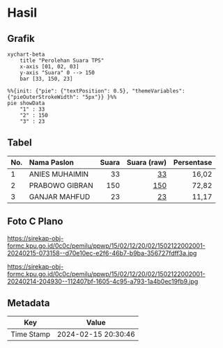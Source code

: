 # Hasil

## Grafik

```mermaid
xychart-beta
    title "Perolehan Suara TPS"
    x-axis [01, 02, 03]
    y-axis "Suara" 0 --> 150
    bar [33, 150, 23]
```

```mermaid
%%{init: {"pie": {"textPosition": 0.5}, "themeVariables": {"pieOuterStrokeWidth": "5px"}} }%%
pie showData
    "1" : 33
    "2" : 150
    "3" : 23
```

## Tabel

| No. | Nama Paslon    | Suara | Suara (raw) | Persentase |
|:--- |:-------------- | -----:| -----------:| ----------:|
| 1   | ANIES MUHAIMIN | 33    | [33][p-1]   | 16,02      |
| 2   | PRABOWO GIBRAN | 150   | [150][p-2]  | 72,82      |
| 3   | GANJAR MAHFUD  | 23    | [23][p-3]   | 11,17      |


[p-1]: https://github.com/gigit-pemilu/pemilu-2024-15-jambi/blob/main/pilpres/hitung-suara/sub/15-jambi/sub/02--merangin/sub/12-batang-masumai/sub/2002-salam-buku/sub/001-tps/sub/paslon-1.txt
[p-2]: https://github.com/gigit-pemilu/pemilu-2024-15-jambi/blob/main/pilpres/hitung-suara/sub/15-jambi/sub/02--merangin/sub/12-batang-masumai/sub/2002-salam-buku/sub/001-tps/sub/paslon-2.txt
[p-3]: https://github.com/gigit-pemilu/pemilu-2024-15-jambi/blob/main/pilpres/hitung-suara/sub/15-jambi/sub/02--merangin/sub/12-batang-masumai/sub/2002-salam-buku/sub/001-tps/sub/paslon-3.txt

## Foto C Plano

https://sirekap-obj-formc.kpu.go.id/0c0c/pemilu/ppwp/15/02/12/20/02/1502122002001-20240215-073158--d70e10ec-e2f6-46b7-b9ba-356727fdff3a.jpg

https://sirekap-obj-formc.kpu.go.id/0c0c/pemilu/ppwp/15/02/12/20/02/1502122002001-20240214-204930--112407bf-1605-4c95-a793-1a4b0ec19fb9.jpg


## Metadata

| Key        | Value               |
| ---------- | ------------------- |
| Time Stamp | 2024-02-15 20:30:46 |



